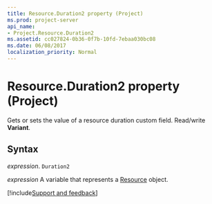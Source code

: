 ```yaml
---
title: Resource.Duration2 property (Project)
ms.prod: project-server
api_name:
- Project.Resource.Duration2
ms.assetid: cc027824-0b36-0f7b-10fd-7ebaa030bc08
ms.date: 06/08/2017
localization_priority: Normal
---
```



# Resource.Duration2 property (Project)

 Gets or sets the value of a resource duration custom field. Read/write **Variant**.


## Syntax

_expression_. `Duration2`

_expression_ A variable that represents a [Resource](./Project.Resource.md) object.

[!include[Support and feedback](~/includes/feedback-boilerplate.md)]